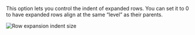 This option lets you control the indent of expanded rows. You can set it to 0 to have expanded rows align at the same “level” as their parents.

![Row expansion indent size](https://profitbasedocs.blob.core.windows.net/pbireportingmatrix/ExpansionIndentSize.png)